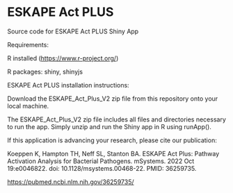 # ESKAPE Act PLUS

Source code for ESKAPE Act PLUS Shiny App

Requirements:

R installed (https://www.r-project.org/)

R packages: shiny, shinyjs


ESKAPE Act PLUS installation instructions:

Download the ESKAPE_Act_Plus_V2 zip file from this repository onto your local machine.

The ESKAPE_Act_Plus_V2 zip file includes all files and directories necessary to run the app. Simply unzip and run the Shiny app in R using runApp(). 

If this application is advancing your research, please cite our publication:  

Koeppen K, Hampton TH, Neff SL, Stanton BA. ESKAPE Act Plus: Pathway Activation Analysis for Bacterial Pathogens. mSystems. 2022 Oct 19:e0046822. doi: 10.1128/msystems.00468-22. PMID: 36259735.  

https://pubmed.ncbi.nlm.nih.gov/36259735/
